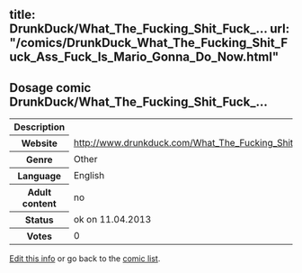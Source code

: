 title: DrunkDuck/What_The_Fucking_Shit_Fuck_...
url: "/comics/DrunkDuck_What_The_Fucking_Shit_Fuck_Ass_Fuck_Is_Mario_Gonna_Do_Now.html"
---
Dosage comic DrunkDuck/What_The_Fucking_Shit_Fuck_...
-----------------------------------------

<table class="comicinfo">
<tr>
<th>Description</th><td></td>
</tr>
<tr>
<th>Website</th><td><a href="http://www.drunkduck.com/What_The_Fucking_Shit_Fuck_Ass_Fuck_Is_Mario_Gonna_Do_Now/">http://www.drunkduck.com/What_The_Fucking_Shit_Fuck_Ass_Fuck_Is_Mario_Gonna_Do_Now/</a></td>
</tr>
<tr>
<th>Genre</th><td>Other</td>
</tr>
<tr>
<th>Language</th><td>English</td>
</tr>
<tr>
<th>Adult content</th><td>no</td>
</tr>
<tr>
<th>Status</th><td>ok on 11.04.2013</td>
</tr>
<tr>
<th>Votes</th><td>0</div></td>
</tr>
</table>

[Edit this info](/comics/DrunkDuck_What_The_Fucking_Shit_Fuck_Ass_Fuck_Is_Mario_Gonna_Do_Now_edit.html) or go back to the [comic list](../comic-index.html).
